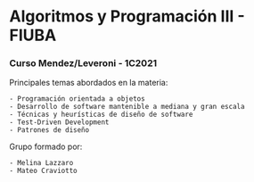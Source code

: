 # Algoritmos y Programación III - FIUBA
### Curso Mendez/Leveroni - 1C2021

Principales temas abordados en la materia:

    - Programación orientada a objetos
    - Desarrollo de software mantenible a mediana y gran escala
    - Técnicas y heurísticas de diseño de software
    - Test-Driven Development
    - Patrones de diseño
    
Grupo formado por:

    - Melina Lazzaro
    - Mateo Craviotto

